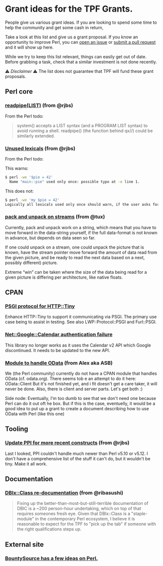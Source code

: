 # Grant ideas for the TPF Grants.

People give us various grant ideas. If you are looking to spend some time to help the community and get some cash in return, 

Take a look at this list and give us a grant proposal. If you know an opportunity to improve Perl, you can [open an issue](https://github.com/tpf/grants-perlfoundation-org/issues) or [submit a pull request](https://github.com/tpf/grants-perlfoundation-org/pulls) and it will show up here.

While we try to keep this list relevant, things can easily get out of date. Before grabbing a task, check that a similar investment is not done recently.

 :warning: *Disclaimer* :warning: The list does not guarantee that TPF will fund these grant proposals.

## Perl core

### [readpipe(LIST)](https://rjbs.manxome.org/rubric/entry/1964) (from @rjbs)

From the Perl todo:

> system() accepts a LIST syntax (and a PROGRAM LIST syntax) to avoid running a shell. readpipe() (the function behind qx//) could be similarly extended.


### [Unused lexicals](https://rjbs.manxome.org/rubric/entry/1964) (from @rjbs)

From the Perl todo:

This warns:

```bash
$ perl -we '$pie = 42'
  Name "main::pie" used only once: possible typo at -e line 1.
```

This does not:

```bash
$ perl -we 'my $pie = 42'
Logically all lexicals used only once should warn, if the user asks for warnings. An unworked RT ticket (#5087) has been open for eleven years for this discrepancy.
```

### [pack and unpack on streams](http://blogs.perl.org/users/makoto_nozaki/2015/07/grant-idea---pack-and-unpack-on-streams.html) (from @tux)

Currently, pack and unpack work on a string, which means that you have to move forward in the data-string yourself, if the full data-format is not known in advance, but depends on data seen so far.

If one could unpack on a stream, one could unpack the picture that is known, have the stream pointer move forward the amount of data read from the given picture, and be ready to read the next data based on a next, possibly different) picture.

Extreme “win” can be taken where the size of the data being read for a given picture is differing per architecture, like native floats.

## CPAN

### [PSGI protocol for HTTP::Tiny](https://perl-foundation-outreach.github.io/gsoc-2020-ideas/perl/HTTP-Tiny-PSGI.html)

Enhance HTTP::Tiny to support it communicating via PSGI. The primary use case being to assist in testing. See also LWP::Protocol::PSGI and Furl::PSGI.

### [Net::Google::Calendar authentication failure](https://rt.cpan.org/Public/Bug/Display.html?id=100421)

This library no longer works as it uses the Calendar v2 API which Google discontinued. It needs to be updated to the new API.

### [Module to handle OData](http://blogs.perl.org/users/makoto_nozaki/2015/07/grant-idea---odata.html) (from Alex aka ASB)

We (the Perl community) currently do not have a CPAN module that handles OData (cf. odata.org). There seems tob e an attempt to do it here: OData::Client But it's not finished yet, and i fit doesn't get a care taker, it will never be done. Also, there is client and server parts. Let's get both :)

Side node: Eventually, I'm too dumb to see that we don't need one because Perl can do it out oft he box. But if this is the case, eventuelly, it would be a good idea to put up a grant to create a document describing how to use OData with Perl (like this one)

## Tooling
### [Update PPI for more recent constructs](https://rjbs.manxome.org/rubric/entry/1964) (from @rjbs)

Last I looked, PPI couldn't handle much newer than Perl v5.10 or v5.12. I don't have a comprehensive list of the stuff it can't do, but it wouldn't be tiny. Make it all work.

## Documentation
### [DBIx::Class re-documentation](http://blogs.perl.org/users/makoto_nozaki/2015/07/grant-idea---dbixclass-re-documentation.html) (from @ribasushi)

> Fixing up the better-than-most-but-still-terrible documentation of DBIC is a ~200 person-hour undertaking, which on top of that requires someones fresh eye. Given that DBIx::Class is a "staple-module" in the contemporary Perl ecosystem, I believe it is reasonable to expect for the TPF to "pick up the tab" if someone with the right qualifications steps up.

## External site

### [BountySource has a few ideas on Perl.](https://www.bountysource.com/teams/perl/issues)
